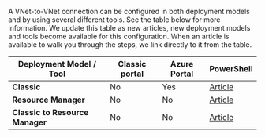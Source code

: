 A VNet-to-VNet connection can be configured in both deployment models and by using several different tools. See the table below for more information. We update this table as new articles, new deployment models and tools become available for this configuration. When an article is available to walk you through the steps, we link directly to it from the table.

| **Deployment Model / Tool** | **Classic portal** | **Azure Portal** | **PowerShell** |
|-----------------------|----------------|--------------|------------|
| **Classic**              | No       | Yes          |    [Article](../articles/vpn-gateway/virtual-networks-configure-vnet-to-vnet-connection.md)     |
| **Resource Manager**      | No             | No   | [Article](../articles/vpn-gateway/vpn-gateway-vnet-vnet-rm-ps.md)  |
|**Classic to Resource Manager** | No | No | [Article](../articles/virtual-network/virtual-networks-arm-asm-s2s.md) 